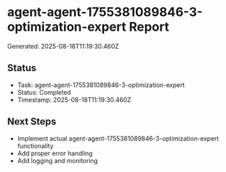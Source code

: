 # agent-agent-1755381089846-3-optimization-expert Report

Generated: 2025-08-18T11:19:30.460Z

## Status
- Task: agent-agent-1755381089846-3-optimization-expert
- Status: Completed
- Timestamp: 2025-08-18T11:19:30.460Z

## Next Steps
- Implement actual agent-agent-1755381089846-3-optimization-expert functionality
- Add proper error handling
- Add logging and monitoring
